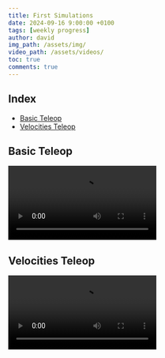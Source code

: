 ```yaml
---
title: First Simulations
date: 2024-09-16 9:00:00 +0100
tags: [weekly progress]
author: david
img_path: /assets/img/
video_path: /assets/videos/
toc: true
comments: true
---
```


## Index

- [Basic Teleop](#basic-teleop)
- [Velocities Teleop](#velocities-teleop)

## Basic Teleop

![simple](simple_actions.mkv)

## Velocities Teleop

![velocities](teleop_velocities.mkv)